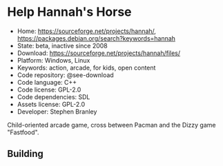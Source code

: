 # Help Hannah's Horse

- Home: https://sourceforge.net/projects/hannah/, https://packages.debian.org/search?keywords=hannah
- State: beta, inactive since 2008
- Download: https://sourceforge.net/projects/hannah/files/
- Platform: Windows, Linux
- Keywords: action, arcade, for kids, open content
- Code repository: @see-download
- Code language: C++
- Code license: GPL-2.0
- Code dependencies: SDL
- Assets license: GPL-2.0
- Developer: Stephen Branley

Child-oriented arcade game, cross between Pacman and the Dizzy game "Fastfood".

## Building
